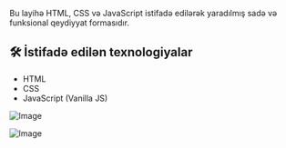 Bu layihə HTML, CSS və JavaScript istifadə edilərək yaradılmış sadə və funksional qeydiyyat formasıdır.

## 🛠 İstifadə edilən texnologiyalar

- HTML
- CSS
- JavaScript (Vanilla JS)


![Image](https://github.com/user-attachments/assets/bc966eaa-ea12-4fb5-b7ca-12bc60e58da4)

![Image](https://github.com/user-attachments/assets/1e5e5d06-af4b-4544-aeea-8008066b6937)
